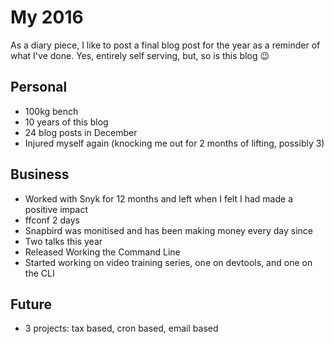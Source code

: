 # My 2016

As a diary piece, I like to post a final blog post for the year as a reminder of what I've done. Yes, entirely self serving, but, so is this blog 😉

<!--more-->

## Personal

- 100kg bench
- 10 years of this blog
- 24 blog posts in December
- Injured myself again (knocking me out for 2 months of lifting, possibly 3)

## Business

- Worked with Snyk for 12 months and left when I felt I had made a positive impact
- ffconf 2 days
- Snapbird was monitised and has been making money every day since
- Two talks this year
- Released Working the Command Line
- Started working on video training series, one on devtools, and one on the CLI

## Future

- 3 projects: tax based, cron based, email based
